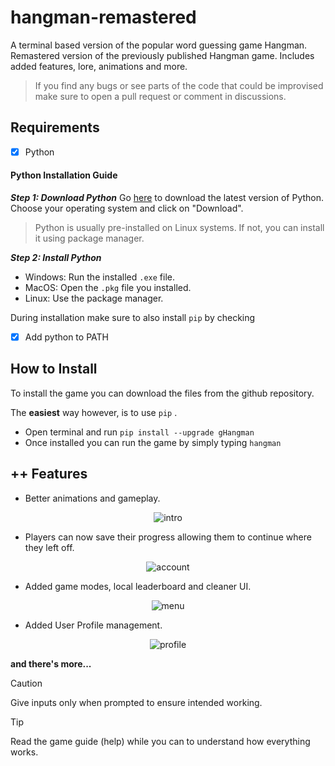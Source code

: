 # hangman-remastered

A terminal based version of the popular word guessing game Hangman. Remastered version of the previously published Hangman game. Includes added features, lore, animations and more.

> If you find any bugs or see parts of the code that could be improvised make sure to open a pull request or comment in discussions.

## Requirements

- [X] Python
#### Python Installation Guide  
___Step 1: Download Python___
Go [here](https://www.python.org/downloads/) to download the latest version of Python. Choose your operating system and click on "Download".  
> Python is usually pre-installed on Linux systems. If not, you can install it using package manager.

___Step 2: Install Python___
- Windows: Run the installed `.exe` file.
- MacOS: Open the `.pkg` file you installed.
- Linux: Use the package manager.

During installation make sure to also install `pip` by checking
- [X] Add python to PATH

## How to Install

To install the game you can download the files from the github repository.

The __easiest__ way however, is to use `pip` .

- Open terminal and run `pip install --upgrade gHangman`
- Once installed you can run the game by simply typing `hangman`

## ++ Features

- Better animations and gameplay.
<p align=center>
  <img alt='intro' src="https://github.com/user-attachments/assets/385c7838-d88e-4255-957d-bf4504a72b3c">
</p>

- Players can now save their progress allowing them to continue where they left off.
<p align=center>
  <img alt='account' src="https://github.com/user-attachments/assets/6fc9e6a2-b5ae-4ba6-86b7-f7c52a417bfc">
</p>

- Added game modes, local leaderboard and cleaner UI.
<p align=center>
  <img alt='menu' src="https://github.com/user-attachments/assets/7e9b97ca-f81b-4400-a06f-3d44671c8038">

- Added User Profile management.
<p align=center>
  <img alt='profile' src="https://github.com/user-attachments/assets/d01dad41-1a1d-42b4-9673-af496e9e89be">
</p>

**and there's more...**

> [!CAUTION]
> Give inputs only when prompted to ensure intended working.

> [!TIP]
> Read the game guide (help) while you can to understand how everything works.
